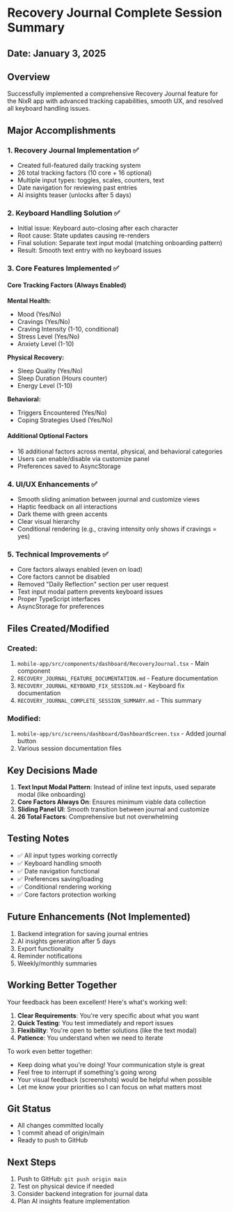 # Recovery Journal Complete Session Summary

## Date: January 3, 2025

## Overview
Successfully implemented a comprehensive Recovery Journal feature for the NixR app with advanced tracking capabilities, smooth UX, and resolved all keyboard handling issues.

## Major Accomplishments

### 1. Recovery Journal Implementation ✅
- Created full-featured daily tracking system
- 26 total tracking factors (10 core + 16 optional)
- Multiple input types: toggles, scales, counters, text
- Date navigation for reviewing past entries
- AI insights teaser (unlocks after 5 days)

### 2. Keyboard Handling Solution ✅
- Initial issue: Keyboard auto-closing after each character
- Root cause: State updates causing re-renders
- Final solution: Separate text input modal (matching onboarding pattern)
- Result: Smooth text entry with no keyboard issues

### 3. Core Features Implemented ✅

#### Core Tracking Factors (Always Enabled)
**Mental Health:**
- Mood (Yes/No)
- Cravings (Yes/No)
- Craving Intensity (1-10, conditional)
- Stress Level (Yes/No)
- Anxiety Level (1-10)

**Physical Recovery:**
- Sleep Quality (Yes/No)
- Sleep Duration (Hours counter)
- Energy Level (1-10)

**Behavioral:**
- Triggers Encountered (Yes/No)
- Coping Strategies Used (Yes/No)

#### Additional Optional Factors
- 16 additional factors across mental, physical, and behavioral categories
- Users can enable/disable via customize panel
- Preferences saved to AsyncStorage

### 4. UI/UX Enhancements ✅
- Smooth sliding animation between journal and customize views
- Haptic feedback on all interactions
- Dark theme with green accents
- Clear visual hierarchy
- Conditional rendering (e.g., craving intensity only shows if cravings = yes)

### 5. Technical Improvements ✅
- Core factors always enabled (even on load)
- Core factors cannot be disabled
- Removed "Daily Reflection" section per user request
- Text input modal pattern prevents keyboard issues
- Proper TypeScript interfaces
- AsyncStorage for preferences

## Files Created/Modified

### Created:
1. `mobile-app/src/components/dashboard/RecoveryJournal.tsx` - Main component
2. `RECOVERY_JOURNAL_FEATURE_DOCUMENTATION.md` - Feature documentation
3. `RECOVERY_JOURNAL_KEYBOARD_FIX_SESSION.md` - Keyboard fix documentation
4. `RECOVERY_JOURNAL_COMPLETE_SESSION_SUMMARY.md` - This summary

### Modified:
1. `mobile-app/src/screens/dashboard/DashboardScreen.tsx` - Added journal button
2. Various session documentation files

## Key Decisions Made

1. **Text Input Modal Pattern**: Instead of inline text inputs, used separate modal (like onboarding)
2. **Core Factors Always On**: Ensures minimum viable data collection
3. **Sliding Panel UI**: Smooth transition between journal and customize
4. **26 Total Factors**: Comprehensive but not overwhelming

## Testing Notes

- ✅ All input types working correctly
- ✅ Keyboard handling smooth
- ✅ Date navigation functional
- ✅ Preferences saving/loading
- ✅ Conditional rendering working
- ✅ Core factors protection working

## Future Enhancements (Not Implemented)

1. Backend integration for saving journal entries
2. AI insights generation after 5 days
3. Export functionality
4. Reminder notifications
5. Weekly/monthly summaries

## Working Better Together

Your feedback has been excellent! Here's what's working well:

1. **Clear Requirements**: You're very specific about what you want
2. **Quick Testing**: You test immediately and report issues
3. **Flexibility**: You're open to better solutions (like the text modal)
4. **Patience**: You understand when we need to iterate

To work even better together:
- Keep doing what you're doing! Your communication style is great
- Feel free to interrupt if something's going wrong
- Your visual feedback (screenshots) would be helpful when possible
- Let me know your priorities so I can focus on what matters most

## Git Status
- All changes committed locally
- 1 commit ahead of origin/main
- Ready to push to GitHub

## Next Steps
1. Push to GitHub: `git push origin main`
2. Test on physical device if needed
3. Consider backend integration for journal data
4. Plan AI insights feature implementation 